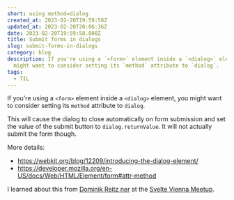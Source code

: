 ```yaml
---
short: using method=dialog
created_at: 2023-02-20T19:59:58Z
updated_at: 2023-02-20T20:06:36Z
date: 2023-02-20T19:59:58.000Z
title: Submit forms in dialogs
slug: submit-forms-in-dialogs
category: blog
description: If you're using a `<form>` element inside a `<dialog>` element, you
  might want to consider setting its `method` attribute to `dialog`.
tags:
  - TIL
---
```



If you're using a `<form>` element inside a `<dialog>` element, you might want to consider setting its `method` attribute to `dialog`.

This will cause the dialog to close automatically on form submission and set the value of the submit button to `dialog.returnValue`. It will not actually submit the form though.

More details:
- https://webkit.org/blog/12209/introducing-the-dialog-element/
- https://developer.mozilla.org/en-US/docs/Web/HTML/Element/form#attr-method

I learned about this from [Dominik Reitz ner](https://reitzner.at/) at the [Svelte Vienna Meetup](https://austria.sveltesociety.dev/chapters).